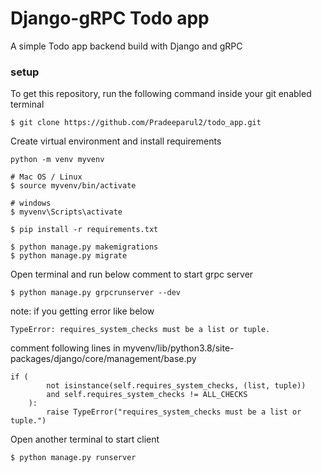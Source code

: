 # Django-gRPC Todo app
A simple Todo app backend build with Django and gRPC

### setup

To get this repository, run the following command inside your git enabled terminal

    $ git clone https://github.com/Pradeeparul2/todo_app.git
    
Create virtual environment and install requirements

    python -m venv myvenv
    
    # Mac OS / Linux
    $ source myvenv/bin/activate
 
    # windows
    $ myvenv\Scripts\activate
    
    $ pip install -r requirements.txt
    
    $ python manage.py makemigrations
    $ python manage.py migrate
    
Open terminal and run below comment to start grpc server

    $ python manage.py grpcrunserver --dev
    
note: if you getting error like below

    TypeError: requires_system_checks must be a list or tuple.
    
comment following lines in myvenv/lib/python3.8/site-packages/django/core/management/base.py

    if (
            not isinstance(self.requires_system_checks, (list, tuple))
            and self.requires_system_checks != ALL_CHECKS
        ):
            raise TypeError("requires_system_checks must be a list or tuple.")
   
Open another terminal to start client

    $ python manage.py runserver
    
